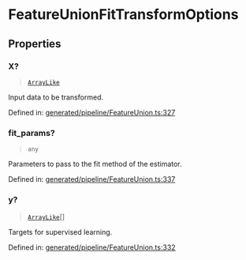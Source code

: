 # FeatureUnionFitTransformOptions

## Properties

### X?

> [`ArrayLike`](../types/ArrayLike.md)

Input data to be transformed.

Defined in:  [generated/pipeline/FeatureUnion.ts:327](https://github.com/transitive-bullshit/scikit-learn-ts/blob/122b3c0/packages/sklearn/src/generated/pipeline/FeatureUnion.ts#L327)

### fit\_params?

> `any`

Parameters to pass to the fit method of the estimator.

Defined in:  [generated/pipeline/FeatureUnion.ts:337](https://github.com/transitive-bullshit/scikit-learn-ts/blob/122b3c0/packages/sklearn/src/generated/pipeline/FeatureUnion.ts#L337)

### y?

> [`ArrayLike`](../types/ArrayLike.md)[]

Targets for supervised learning.

Defined in:  [generated/pipeline/FeatureUnion.ts:332](https://github.com/transitive-bullshit/scikit-learn-ts/blob/122b3c0/packages/sklearn/src/generated/pipeline/FeatureUnion.ts#L332)
